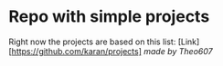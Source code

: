 # Repo with simple projects
Right now the projects are based on this list:
[Link][https://github.com/karan/projects]
*made by Theo607*

